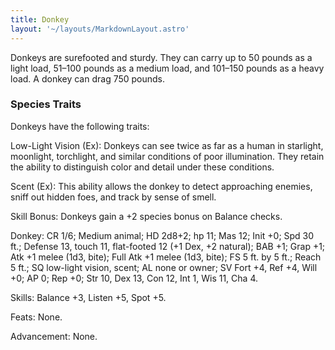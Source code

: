 ```yaml
---
title: Donkey
layout: '~/layouts/MarkdownLayout.astro'
---
```

Donkeys are surefooted and sturdy. They can carry up to 50 pounds as a light
load, 51–100 pounds as a medium load, and 101–150 pounds as a heavy load. A
donkey can drag 750 pounds.

###  Species Traits

Donkeys have the following traits:

Low-Light Vision (Ex): Donkeys can see twice as far as a human in starlight,
moonlight, torchlight, and similar conditions of poor illumination. They
retain the ability to distinguish color and detail under these conditions.

Scent (Ex): This ability allows the donkey to detect approaching enemies,
sniff out hidden foes, and track by sense of smell.

Skill Bonus: Donkeys gain a +2 species bonus on Balance checks.

Donkey: CR 1/6; Medium animal; HD 2d8+2; hp 11; Mas 12; Init +0; Spd 30 ft.;
Defense 13, touch 11, flat-footed 12 (+1 Dex, +2 natural); BAB +1; Grap +1;
Atk +1 melee (1d3, bite); Full Atk +1 melee (1d3, bite); FS 5 ft. by 5 ft.;
Reach 5 ft.; SQ low-light vision, scent; AL none or owner; SV Fort +4, Ref +4,
Will +0; AP 0; Rep +0; Str 10, Dex 13, Con 12, Int 1, Wis 11, Cha 4.

Skills: Balance +3, Listen +5, Spot +5.

Feats: None.

Advancement: None.


